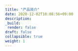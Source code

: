 ```yaml
---
title: "产品简介"
date: 2020-12-02T10:08:56+09:00
description:
_build:
 render: false 
draft: false
collapsible: true
weight: 1
---
```


